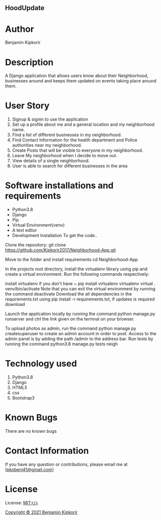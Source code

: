 ## HoodUpdate
# Author
Benjamin Kipkorir
# Description
A Django application that allows users know about their Neighborhood, businesses around and keeps them updated on events taking place around them.


# User Story
1. Signup & signin to use the application
2. Set up a profile about me and a general location and my neighborhood name.
3. Find a list of different businesses in my neighborhood.
4. Find Contact Information for the health department and Police authorities near my neighborhood.
5. Create Posts that will be visible to everyone in my neighborhood.
6. Leave My neighborhood when I decide to move out.
7. View details of a single neighborhood.
8. User is able to search for different businesses in the area

# Software installations and requirements
- Python3.8
- Django
- Pip
- Virtual Environment(venv)
- A text editor
- Development Installation
  To get the code..

Clone the repository: git clone https://github.com/Kipkorir2017/Neighborhood-App.git

Move to the folder and install requirements cd Neighborhood-App

In the projects root directory, install the virtualenv library using pip and create a virtual environment. Run the following commands respectively:

install virtualenv if you don't have ~ pip install virtualenv
virtualenv virtual
. venv/bin/activate
Note that you can exit the virtual environment by running the command deactivate
Download the all dependencies in the requirements.txt using pip install -r requirements.txt, if updates is required download

Launch the application locally by running the command python manage.py runserver and ctrl  the link given on the termnal on your browser.

To upload photos as admin, run the command python manage.py createsuperuser to create an admin account in order to post. Access to the admin panel is by adding the path /admin to the address bar.
Run tests by running the command python3.8 manage.py tests neigh 

# Technology used
1. Python3.8
2. Django
3. HTML5
4. css
5. Bootstrap3
# Known Bugs
There are no known bugs 
# Contact Information
If you have any question or contributions, please email me at [pkobenj41@gmail.com]

# License
License: <a href>MIT</>

Copyright &#169; 2021 Benjamin Kipkorir